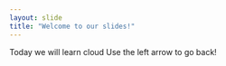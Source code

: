 ```yaml
---
layout: slide
title: "Welcome to our slides!"
---
```

Today we will learn cloud
Use the left arrow to go back!
